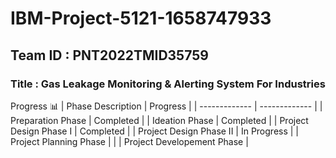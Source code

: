 # IBM-Project-5121-1658747933
## Team ID : PNT2022TMID35759
### Title : Gas Leakage Monitoring & Alerting System For Industries


Progress 📊
| Phase Description  | Progress |
| ------------- | ------------- |
| Preparation Phase  | Completed  |
| Ideation Phase  | Completed |
| Project Design Phase I | Completed |
| Project Design Phase II | In Progress |
| Project Planning Phase  | |
| Project Developement Phase | 
